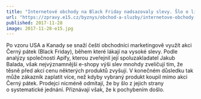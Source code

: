 ```yaml
---
title: "Internetové obchody na Black Friday nadsazovaly slevy. Šlo o lidská pochybení, říkají e-shopy"
url: "https://zpravy.e15.cz/byznys/obchod-a-sluzby/internetove-obchody-na-black-friday-nadsazovaly-slevy-slo-o-lidska-pochybeni-rikaji-e-shopy-1340338"
published: 2017-11-28
image: 2017-11-28-e15.jpg
---
```


Po vzoru USA a Kanady se snaží čeští obchodníci marketingově využít akci Černý pátek (Black Friday), během které lákají na vysoké slevy. Podle analýzy společnosti Apify, kterou zveřejnil její spoluzakladatel Jakub Balada, však nejvýznamnější e-shopy výši slev mnohdy zveličují tím, že těsně před akcí cenu některých produktů zvyšují. V&nbsp;konečném důsledku tak může zákazník zaplatit více, než kdyby vybraný produkt koupil mimo akci Černý pátek. Prodejci nicméně odmítají, že by šlo z&nbsp;jejich strany o&nbsp;systematické jednání. Přiznávají však, že k&nbsp;pochybením&nbsp;došlo.